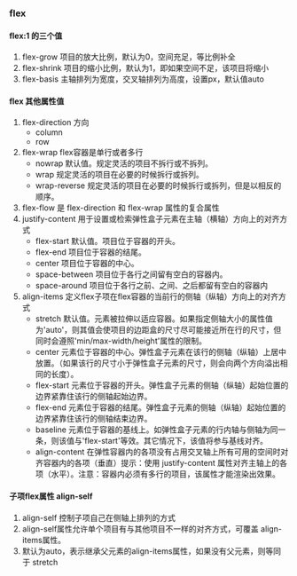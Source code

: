 ### flex
#### flex:1 的三个值
1. flex-grow       项目的放大比例，默认为0，空间充足，等比例补全
2. flex-shrink     项目的缩小比例，默认为1，即如果空间不足，该项目将缩小
3. flex-basis      主轴排列为宽度，交叉轴排列为高度，设置px，默认值auto  
 
#### flex 其他属性值
1. flex-direction  方向  
    * column
    * row
2. flex-wrap  flex容器是单行或者多行   
    * nowrap	  默认值。规定灵活的项目不拆行或不拆列。
  	* wrap	   规定灵活的项目在必要的时候拆行或拆列。 
    * wrap-reverse	    规定灵活的项目在必要的时候拆行或拆列，但是以相反的顺序。
3. flex-flow  是 flex-direction 和 flex-wrap 属性的复合属性
4. justify-content  用于设置或检索弹性盒子元素在主轴（横轴）方向上的对齐方式
    * flex-start	    默认值。项目位于容器的开头。	
    * flex-end	    项目位于容器的结尾。	
    * center	        项目位于容器的中心。	
    * space-between	项目位于各行之间留有空白的容器内。	
    * space-around	项目位于各行之前、之间、之后都留有空白的容器内
5. align-items     定义flex子项在flex容器的当前行的侧轴（纵轴）方向上的对齐方式
    * stretch	    默认值。元素被拉伸以适应容器。如果指定侧轴大小的属性值为'auto'，则其值会使项目的边距盒的尺寸尽可能接近所在行的尺寸，但同时会遵照'min/max-width/height'属性的限制。
    * center	    元素位于容器的中心。弹性盒子元素在该行的侧轴（纵轴）上居中放置。（如果该行的尺寸小于弹性盒子元素的尺寸，则会向两个方向溢出相同的长度）。
    * flex-start	元素位于容器的开头。弹性盒子元素的侧轴（纵轴）起始位置的边界紧靠住该行的侧轴起始边界。
    * flex-end	元素位于容器的结尾。弹性盒子元素的侧轴（纵轴）起始位置的边界紧靠住该行的侧轴结束边界。
    * baseline	元素位于容器的基线上。如弹性盒子元素的行内轴与侧轴为同一条，则该值与'flex-start'等效。其它情况下，该值将参与基线对齐。
    * align-content   在弹性容器内的各项没有占用交叉轴上所有可用的空间时对齐容器内的各项（垂直）提示：使用 justify-content 属性对齐主轴上的各项（水平）。注意：容器内必须有多行的项目，该属性才能渲染出效果。

#### 子项flex属性 align-self
1. align-self 控制子项自己在侧轴上排列的方式
2. align-self属性允许单个项目有与其他项目不一样的对齐方式，可覆盖 align-items属性。
3. 默认为auto，表示继承父元素的align-items属性，如果没有父元素，则等同于 stretch